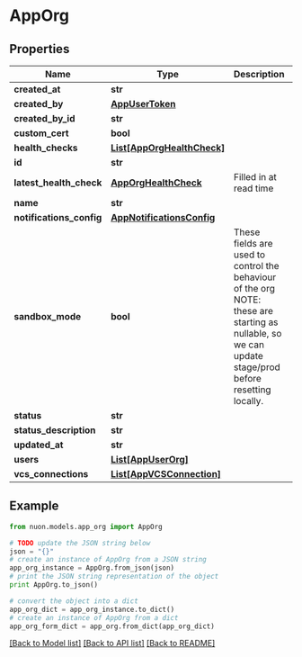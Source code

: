 # AppOrg


## Properties

Name | Type | Description | Notes
------------ | ------------- | ------------- | -------------
**created_at** | **str** |  | [optional] 
**created_by** | [**AppUserToken**](AppUserToken.md) |  | [optional] 
**created_by_id** | **str** |  | [optional] 
**custom_cert** | **bool** |  | [optional] 
**health_checks** | [**List[AppOrgHealthCheck]**](AppOrgHealthCheck.md) |  | [optional] 
**id** | **str** |  | [optional] 
**latest_health_check** | [**AppOrgHealthCheck**](AppOrgHealthCheck.md) | Filled in at read time | [optional] 
**name** | **str** |  | [optional] 
**notifications_config** | [**AppNotificationsConfig**](AppNotificationsConfig.md) |  | [optional] 
**sandbox_mode** | **bool** | These fields are used to control the behaviour of the org NOTE: these are starting as nullable, so we can update stage/prod before resetting locally. | [optional] 
**status** | **str** |  | [optional] 
**status_description** | **str** |  | [optional] 
**updated_at** | **str** |  | [optional] 
**users** | [**List[AppUserOrg]**](AppUserOrg.md) |  | [optional] 
**vcs_connections** | [**List[AppVCSConnection]**](AppVCSConnection.md) |  | [optional] 

## Example

```python
from nuon.models.app_org import AppOrg

# TODO update the JSON string below
json = "{}"
# create an instance of AppOrg from a JSON string
app_org_instance = AppOrg.from_json(json)
# print the JSON string representation of the object
print AppOrg.to_json()

# convert the object into a dict
app_org_dict = app_org_instance.to_dict()
# create an instance of AppOrg from a dict
app_org_form_dict = app_org.from_dict(app_org_dict)
```
[[Back to Model list]](../README.md#documentation-for-models) [[Back to API list]](../README.md#documentation-for-api-endpoints) [[Back to README]](../README.md)


